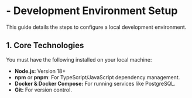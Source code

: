 # - Development Environment Setup

This guide details the steps to configure a local development environment.

## 1. Core Technologies
You must have the following installed on your local machine:
*   **Node.js:** Version 18+
*   **npm** or **pnpm**: For TypeScript/JavaScript dependency management.
*   **Docker & Docker Compose:** For running services like PostgreSQL.
*   **Git:** For version control.
